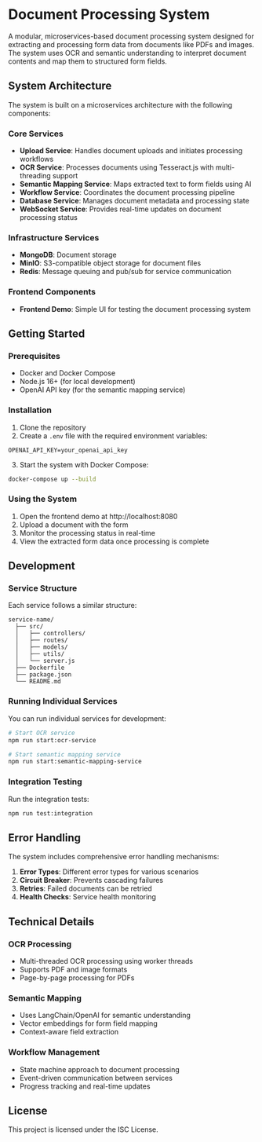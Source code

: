 # Document Processing System

A modular, microservices-based document processing system designed for extracting and processing form data from documents like PDFs and images. The system uses OCR and semantic understanding to interpret document contents and map them to structured form fields.

## System Architecture

The system is built on a microservices architecture with the following components:

### Core Services

- **Upload Service**: Handles document uploads and initiates processing workflows
- **OCR Service**: Processes documents using Tesseract.js with multi-threading support
- **Semantic Mapping Service**: Maps extracted text to form fields using AI
- **Workflow Service**: Coordinates the document processing pipeline
- **Database Service**: Manages document metadata and processing state
- **WebSocket Service**: Provides real-time updates on document processing status

### Infrastructure Services

- **MongoDB**: Document storage
- **MinIO**: S3-compatible object storage for document files
- **Redis**: Message queuing and pub/sub for service communication

### Frontend Components

- **Frontend Demo**: Simple UI for testing the document processing system

## Getting Started

### Prerequisites

- Docker and Docker Compose
- Node.js 16+ (for local development)
- OpenAI API key (for the semantic mapping service)

### Installation

1. Clone the repository
2. Create a `.env` file with the required environment variables:

```
OPENAI_API_KEY=your_openai_api_key
```

3. Start the system with Docker Compose:

```bash
docker-compose up --build
```

### Using the System

1. Open the frontend demo at http://localhost:8080
2. Upload a document with the form
3. Monitor the processing status in real-time
4. View the extracted form data once processing is complete

## Development

### Service Structure

Each service follows a similar structure:

```
service-name/
  ├── src/
  │   ├── controllers/
  │   ├── routes/
  │   ├── models/
  │   ├── utils/
  │   └── server.js
  ├── Dockerfile
  ├── package.json
  └── README.md
```

### Running Individual Services

You can run individual services for development:

```bash
# Start OCR service
npm run start:ocr-service

# Start semantic mapping service
npm run start:semantic-mapping-service
```

### Integration Testing

Run the integration tests:

```bash
npm run test:integration
```

## Error Handling

The system includes comprehensive error handling mechanisms:

1. **Error Types**: Different error types for various scenarios
2. **Circuit Breaker**: Prevents cascading failures
3. **Retries**: Failed documents can be retried
4. **Health Checks**: Service health monitoring

## Technical Details

### OCR Processing

- Multi-threaded OCR processing using worker threads
- Supports PDF and image formats
- Page-by-page processing for PDFs

### Semantic Mapping

- Uses LangChain/OpenAI for semantic understanding
- Vector embeddings for form field mapping
- Context-aware field extraction

### Workflow Management

- State machine approach to document processing
- Event-driven communication between services
- Progress tracking and real-time updates

## License

This project is licensed under the ISC License.
